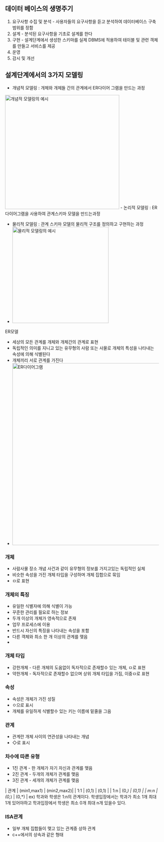## 데이터 베이스의 생명주기
1. 요구사항 수집 및 분석 - 사용자들의 요구사항을 듣고 분석하여 데이터베이스 구축 범위를 정함
2. 설계 - 분석된 요구사항을 기초로  설계를 한다
3. 구현 - 설계단계에서 생성한 스키마를 실제 DBMS에 적용하여 테이블 및 관련 객체를 만들고 서비스를 제공
4. 운영
5. 감시 및 개선

## 설계단계에서의 3가지 모델링
- 개념적 모델링 : 개체와 개체들 간의 관계에서 ER다이어 그램을 만드는 과정
<img width="374" alt="개념적 모델링의 예시" src="https://user-images.githubusercontent.com/59678097/232308405-24b0a1e7-5f4d-4d23-b4ee-a14ab41d8b45.png">
- 논리적 모델링 : ER다이어그램을 사용하여 관계스키마 모델을 만드는과정 

- 물리적 모델링 : 관계 스키마 모델의 물리적 구조를 정의하고 구현하는 과정
- <img width="315" alt="물리적 모델링의 예시" src="https://user-images.githubusercontent.com/59678097/232308403-fb80ec77-9f4c-4796-a5b3-267b798e5bdb.png">
ER모델
- 세상의 모든 관계를 개체와 개체간의 관계로 표현
- 독립적인 의미를 지니고 있는 유무형의 사람 또는 사물로 개체의 특성을 나타내는 속성에 의해 식별된다
- 개체끼리 서로 관계를 가진다
- <img width="596" alt="ER다이어그램" src="https://user-images.githubusercontent.com/59678097/232310041-624beacd-acd6-4c45-8200-2f607f5ffda3.PNG">

### 개체
- 사람사물 장소 개념 사건과 같이 유무형의 정보를  가지고있는 독립적인 실체
- 비슷한 속성을 가진 개체 타입을 구성하며 개체 집합으로 묶임
- ㅁ로 표현
### 개체의 특징
- 유일한 식별자에 의해 식별이 가능
- 꾸준한 관리를 필요로 하는 정보
- 두개 이상의 개체가 영속적으로 존재
- 업무 프로세스에 이용
- 반드시 자신의 특징을 나타내는 속성을 포함
- 다른 객체와 최소 한 개 이상의 관계를 맺음
-
### 개체 타입
- 강한개체 - 다른 개체의 도움없이 독자적으로 존재할수 있는 개체, ㅁ로 표현
- 약한개체 - 독자적으로 존재할수 없으며 상위 개체 타입을 가짐, 이중ㅁ로 표현

### 속성
- 속성은 개체가 가진 성질
- ㅇ으로 표시
- 개체를 유일하게 식별할수 있는 키는 이름에 밑줄을 그음

### 관계
- 관계란 개체 사이의 연관성을 나타내는 개념
- ◇로 표시

### 차수에 따른 유형
- 1진 관계 - 한 개체가 자기 자신과 관계를 맺음
- 2진 관계 - 두개의 개체가 관계를 맺음
- 3진 관계 - 세개의 개체가 관계를 맺음

| 관계 | (min1,max1) | (min2,max2)|
| 1:1 | (0,1) | (0,1) |
| 1:n | (0,*) | (0,1) |
| m:n | (0,*) | (0,*) |
ex) 학과와 학생은 1:n의 관계이다. 학생입장에서는 학과가 최소 1개 최대 1개 있어야하고 학과입장에서 학생은 최소 0개 최대 n개 있을수 있다.


### ISA관계
- 일부 개체 집합들이 맺고 있는 관계중 상하 관계
- c++에서의 상속과 같은 형태
